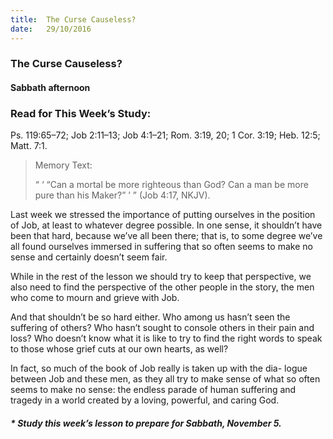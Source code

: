 ```yaml
---
title:  The Curse Causeless?
date:   29/10/2016
---
```


### The Curse Causeless?

#### Sabbath afternoon

### Read for This Week’s Study:

Ps. 119:65–72; Job 2:11–13; Job 4:1–21; Rom. 3:19, 20; 1 Cor. 3:19; Heb. 12:5; Matt. 7:1.

> <p>Memory Text:</p>
> “ ‘ “Can a mortal be more righteous than God? Can a man be more pure than his Maker?” ’ ” (Job 4:17, NKJV).

Last week we stressed the importance of putting ourselves in the position of Job, at least to whatever degree possible. In one sense, it shouldn’t have been that hard, because we’ve all been there; that is, to some degree we’ve all found ourselves immersed in suffering that so often seems to make no sense and certainly doesn’t seem fair.

While in the rest of the lesson we should try to keep that perspective, we also need to find the perspective of the other people in the story, the men who come to mourn and grieve with Job.

And that shouldn’t be so hard either. Who among us hasn’t seen the suffering of others? Who hasn’t sought to console others in their pain and loss? Who doesn’t know what it is like to try to find the right words to speak to those whose grief cuts at our own hearts, as well?

In fact, so much of the book of Job really is taken up with the dia- logue between Job and these men, as they all try to make sense of what so often seems to make no sense: the endless parade of human suffering and tragedy in a world created by a loving, powerful, and caring God.

##### * Study this week’s lesson to prepare for Sabbath, November 5.